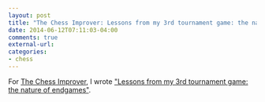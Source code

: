 ```yaml
---
layout: post
title: "The Chess Improver: Lessons from my 3rd tournament game: the nature of endgames"
date: 2014-06-12T07:11:03-04:00
comments: true
external-url: 
categories: 
- chess
---
```

For [The Chess Improver](http://chessimprover.com/), I wrote ["Lessons from my 3rd tournament game: the nature of endgames"](http://chessimprover.com/lessons-from-my-3rd-tournament-game-the-nature-of-endgames/).


